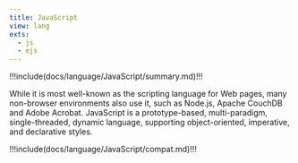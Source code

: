 ```yaml
---
title: JavaScript
view: lang
exts:
  - js
  - ejs
---
```


!!!include(docs/language/JavaScript/summary.md)!!!

While it is most well-known as the scripting language for Web pages,
many non-browser environments also use it, such as Node.js, Apache CouchDB and Adobe Acrobat.
JavaScript is a prototype-based, multi-paradigm, single-threaded, dynamic language, supporting
object-oriented, imperative, and declarative styles.

!!!include(docs/language/JavaScript/compat.md)!!!
